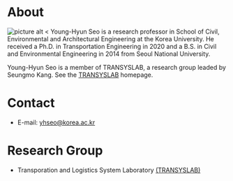 # About
![picture alt <](https://user-images.githubusercontent.com/34648331/162552795-b15bf473-211c-4363-a89c-733f8681107d.jpg)
Young-Hyun Seo is a research professor in School of Civil, Environmental and Architectural Engineering at the Korea University. He received a Ph.D. in Transportation Engineering in 2020 and a B.S. in Civil and Environmental Engineering in 2014 from Seoul National University.

Young-Hyun Seo is a member of TRANSYSLAB, a research group leaded by Seungmo Kang. See the [TRANSYSLAB](https://transyslab.wordpress.com/) homepage.

# Contact
* E-mail: yhseo@korea.ac.kr

# Research Group
* Transporation and Logistics System Laboratory [(TRANSYSLAB)](https://transyslab.wordpress.com/)